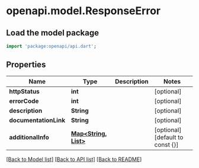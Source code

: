 # openapi.model.ResponseError

## Load the model package
```dart
import 'package:openapi/api.dart';
```

## Properties
Name | Type | Description | Notes
------------ | ------------- | ------------- | -------------
**httpStatus** | **int** |  | [optional] 
**errorCode** | **int** |  | [optional] 
**description** | **String** |  | [optional] 
**documentationLink** | **String** |  | [optional] 
**additionalInfo** | [**Map<String, List<String>>**](List.md) |  | [optional] [default to const {}]

[[Back to Model list]](../README.md#documentation-for-models) [[Back to API list]](../README.md#documentation-for-api-endpoints) [[Back to README]](../README.md)


